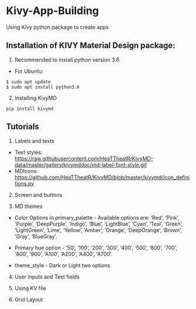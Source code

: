 # Kivy-App-Building
Using Kivy python package to create apps

## Installation of KIVY Material Design package:
1. Recommended to install python version 3.6
- For Ubuntu:

```
$ sudo apt update
$ sudo apt install python3.6
```

2. Installing KivyMD

```
pip install kivymd
```

## Tutorials

1. Labels and texts
- Text styles: \
    https://raw.githubusercontent.com/HeaTTheatR/KivyMD-data/master/gallery/kivymddoc/md-label-font-style.gif
- MDIcons: \
    https://github.com/HeaTTheatR/KivyMD/blob/master/kivymd/icon_definitions.py

2. Screen and buttons

3. MD themes

- Color Options in primary_palette - Available options are: ‘Red’, ‘Pink’, ‘Purple’, ‘DeepPurple’, ‘Indigo’, ‘Blue’, ‘LightBlue’, ‘Cyan’, ‘Teal’, ‘Green’, ‘LightGreen’, ‘Lime’, ‘Yellow’, ‘Amber’, ‘Orange’, ‘DeepOrange’, ‘Brown’, ‘Gray’, ‘BlueGray’.

- Primary hue option - ‘50’, ‘100’, ‘200’, ‘300’, ‘400’, ‘500’, ‘600’, ‘700’, ‘800’, ‘900’, ‘A100’, ‘A200’, ‘A400’, ‘A700’.

- theme_style - Dark or Light two options

4. User Inputs and Text fields

5. Using KV file

6. Grid Layout



